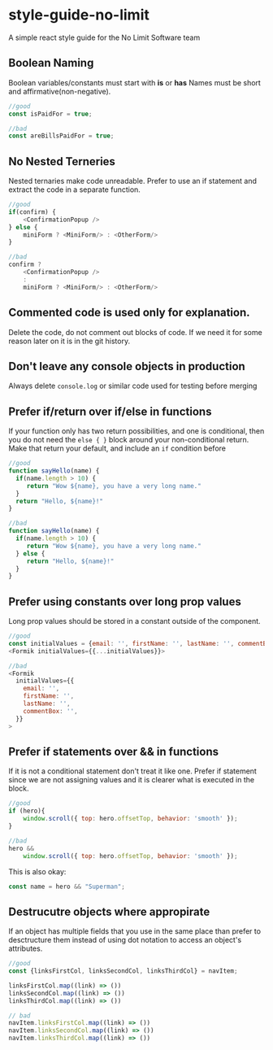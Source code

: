 # style-guide-no-limit
A simple react style guide for the No Limit Software team

## Boolean Naming
Boolean variables/constants must start with **is** or **has**
Names must be short and affirmative(non-negative).

```javascript
//good
const isPaidFor = true;

//bad
const areBillsPaidFor = true;
```

## No Nested Terneries
Nested ternaries make code unreadable.
Prefer to use an if statement and extract the code in a separate function.

```javascript
//good
if(confirm) {
    <ConfirmationPopup />
} else {
    miniForm ? <MiniForm/> : <OtherForm/>
}

//bad
confirm ?
    <ConfirmationPopup />
    :
    miniForm ? <MiniForm/> : <OtherForm/>
```

## Commented code is used only for explanation.
Delete the code, do not comment out blocks of code. If we need it for some reason later on it is in the git history.

## Don't leave any console objects in production
Always delete `console.log` or similar code used for testing before merging

## Prefer if/return over if/else in functions
If your function only has two return possibilities, and one is conditional, then you do not need the `else { }` block around your non-conditional return. Make that return your default, and include an `if` condition before
```javascript
//good
function sayHello(name) {
  if(name.length > 10) {
     return "Wow ${name}, you have a very long name."
  } 
  return "Hello, ${name}!"
}

//bad
function sayHello(name) {
  if(name.length > 10) {
     return "Wow ${name}, you have a very long name."
  } else {
     return "Hello, ${name}!"
  }
}
```

## Prefer using constants over long prop values
Long prop values should be stored in a constant outside of the component.
```javascript
//good
const initialValues = {email: '', firstName: '', lastName: '', commentBox: ''}
<Formik initialValues={{...initialValues}}>

//bad
<Formik
  initialValues={{
    email: '',
    firstName: '',
    lastName: '',
    commentBox: '',
  }}
>
```

## Prefer if statements over && in functions 
If it is not a conditional statement don't treat it like one. Prefer if statement since we are not assigning values and it is clearer what is executed in the block.
```javascript
//good
if (hero){
    window.scroll({ top: hero.offsetTop, behavior: 'smooth' });
}

//bad
hero &&
    window.scroll({ top: hero.offsetTop, behavior: 'smooth' });
```

This is also okay:
```javascript
const name = hero && "Superman";
```

## Destrucutre objects where appropirate
If an object has multiple fields that you use in the same place than prefer to desctructure them instead of using dot notation to access an object's attributes.
```javascript
//good
const {linksFirstCol, linksSecondCol, linksThirdCol} = navItem;

linksFirstCol.map((link) => ())
linksSecondCol.map((link) => ())
linksThirdCol.map((link) => ())

// bad
navItem.linksFirstCol.map((link) => ())
navItem.linksSecondCol.map((link) => ())
navItem.linksThirdCol.map((link) => ())
```

